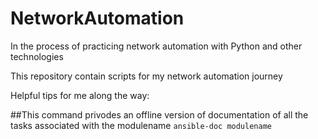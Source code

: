 # NetworkAutomation
In the process of practicing network automation with Python and other technologies

This repository contain scripts for my network automation journey

Helpful tips for me along the way:

##This command privodes an offline version of documentation of all the tasks associated with the modulename
```ansible-doc modulename```
